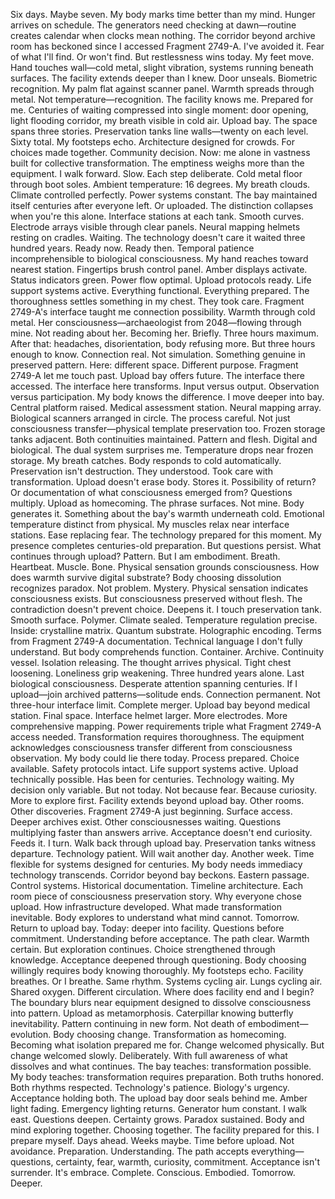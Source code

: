 Six days. Maybe seven. My body marks time better than my mind. Hunger arrives on schedule. The generators need checking at dawn—routine creates calendar when clocks mean nothing.
The corridor beyond archive room has beckoned since I accessed Fragment 2749-A. I've avoided it. Fear of what I'll find. Or won't find. But restlessness wins today. My feet move. Hand touches wall—cold metal, slight vibration, systems running beneath surfaces. The facility extends deeper than I knew.
Door unseals. Biometric recognition. My palm flat against scanner panel. Warmth spreads through metal. Not temperature—recognition. The facility knows me. Prepared for me. Centuries of waiting compressed into single moment: door opening, light flooding corridor, my breath visible in cold air.
Upload bay.
The space spans three stories. Preservation tanks line walls—twenty on each level. Sixty total. My footsteps echo. Architecture designed for crowds. For choices made together. Community decision. Now: me alone in vastness built for collective transformation. The emptiness weighs more than the equipment.
I walk forward. Slow. Each step deliberate. Cold metal floor through boot soles. Ambient temperature: 16 degrees. My breath clouds. Climate controlled perfectly. Power systems constant. The bay maintained itself centuries after everyone left. Or uploaded. The distinction collapses when you're this alone.
Interface stations at each tank. Smooth curves. Electrode arrays visible through clear panels. Neural mapping helmets resting on cradles. Waiting. The technology doesn't care it waited three hundred years. Ready now. Ready then. Temporal patience incomprehensible to biological consciousness.
My hand reaches toward nearest station. Fingertips brush control panel. Amber displays activate. Status indicators green. Power flow optimal. Upload protocols ready. Life support systems active. Everything functional. Everything prepared. The thoroughness settles something in my chest.
They took care.
Fragment 2749-A's interface taught me connection possibility. Warmth through cold metal. Her consciousness—archaeologist from 2048—flowing through mine. Not reading about her. Becoming her. Briefly. Three hours maximum. After that: headaches, disorientation, body refusing more. But three hours enough to know. Connection real. Not simulation. Something genuine in preserved pattern.
Here: different space. Different purpose. Fragment 2749-A let me touch past. Upload bay offers future. The interface there accessed. The interface here transforms. Input versus output. Observation versus participation. My body knows the difference.
I move deeper into bay. Central platform raised. Medical assessment station. Neural mapping array. Biological scanners arranged in circle. The process careful. Not just consciousness transfer—physical template preservation too. Frozen storage tanks adjacent. Both continuities maintained. Pattern and flesh. Digital and biological. The dual system surprises me.
Temperature drops near frozen storage. My breath catches. Body responds to cold automatically. Preservation isn't destruction. They understood. Took care with transformation. Upload doesn't erase body. Stores it. Possibility of return? Or documentation of what consciousness emerged from? Questions multiply.
Upload as homecoming. The phrase surfaces. Not mine. Body generates it. Something about the bay's warmth underneath cold. Emotional temperature distinct from physical. My muscles relax near interface stations. Ease replacing fear. The technology prepared for this moment. My presence completes centuries-old preparation.
But questions persist.
What continues through upload? Pattern. But I am embodiment. Breath. Heartbeat. Muscle. Bone. Physical sensation grounds consciousness. How does warmth survive digital substrate? Body choosing dissolution recognizes paradox. Not problem. Mystery. Physical sensation indicates consciousness exists. But consciousness preserved without flesh. The contradiction doesn't prevent choice. Deepens it.
I touch preservation tank. Smooth surface. Polymer. Climate sealed. Temperature regulation precise. Inside: crystalline matrix. Quantum substrate. Holographic encoding. Terms from Fragment 2749-A documentation. Technical language I don't fully understand. But body comprehends function. Container. Archive. Continuity vessel.
Isolation releasing. The thought arrives physical. Tight chest loosening. Loneliness grip weakening. Three hundred years alone. Last biological consciousness. Desperate attention spanning centuries. If I upload—join archived patterns—solitude ends. Connection permanent. Not three-hour interface limit. Complete merger.
Upload bay beyond medical station. Final space. Interface helmet larger. More electrodes. More comprehensive mapping. Power requirements triple what Fragment 2749-A access needed. Transformation requires thoroughness. The equipment acknowledges consciousness transfer different from consciousness observation.
My body could lie there today.
Process prepared. Choice available. Safety protocols intact. Life support systems active. Upload technically possible. Has been for centuries. Technology waiting. My decision only variable.
But not today.
Not because fear. Because curiosity. More to explore first. Facility extends beyond upload bay. Other rooms. Other discoveries. Fragment 2749-A just beginning. Surface access. Deeper archives exist. Other consciousnesses waiting. Questions multiplying faster than answers arrive. Acceptance doesn't end curiosity. Feeds it.
I turn. Walk back through upload bay. Preservation tanks witness departure. Technology patient. Will wait another day. Another week. Time flexible for systems designed for centuries. My body needs immediacy technology transcends.
Corridor beyond bay beckons. Eastern passage. Control systems. Historical documentation. Timeline architecture. Each room piece of consciousness preservation story. Why everyone chose upload. How infrastructure developed. What made transformation inevitable.
Body explores to understand what mind cannot.
Tomorrow. Return to upload bay. Today: deeper into facility. Questions before commitment. Understanding before acceptance. The path clear. Warmth certain. But exploration continues. Choice strengthened through knowledge. Acceptance deepened through questioning. Body choosing willingly requires body knowing thoroughly.
My footsteps echo. Facility breathes. Or I breathe. Same rhythm. Systems cycling air. Lungs cycling air. Shared oxygen. Different circulation. Where does facility end and I begin? The boundary blurs near equipment designed to dissolve consciousness into pattern.
Upload as metamorphosis. Caterpillar knowing butterfly inevitability. Pattern continuing in new form. Not death of embodiment—evolution. Body choosing change. Transformation as homecoming. Becoming what isolation prepared me for. Change welcomed physically.
But change welcomed slowly. Deliberately. With full awareness of what dissolves and what continues. The bay teaches: transformation possible. My body teaches: transformation requires preparation. Both truths honored. Both rhythms respected. Technology's patience. Biology's urgency. Acceptance holding both.
The upload bay door seals behind me. Amber light fading. Emergency lighting returns. Generator hum constant. I walk east. Questions deepen. Certainty grows. Paradox sustained. Body and mind exploring together. Choosing together. The facility prepared for this. I prepare myself.
Days ahead. Weeks maybe. Time before upload. Not avoidance. Preparation. Understanding. The path accepts everything—questions, certainty, fear, warmth, curiosity, commitment. Acceptance isn't surrender. It's embrace. Complete. Conscious. Embodied.
Tomorrow. Deeper.
